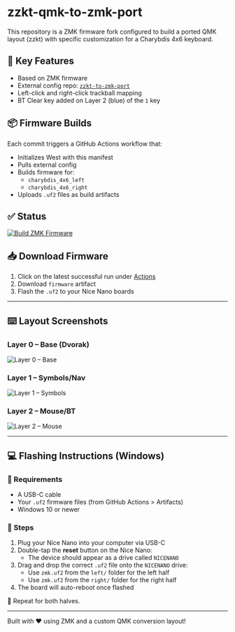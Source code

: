 # zzkt-qmk-to-zmk-port

This repository is a ZMK firmware fork configured to build a ported QMK layout (zzkt) with specific customization for a Charybdis 4x6 keyboard.

## 🔧 Key Features
- Based on ZMK firmware
- External config repo: [`zzkt-to-zmk-port`](https://github.com/ihlinuxdude/zzkt-to-zmk-port)
- Left-click and right-click trackball mapping
- BT Clear key added on Layer 2 (blue) of the `1` key

## 📦 Firmware Builds
Each commit triggers a GitHub Actions workflow that:
- Initializes West with this manifest
- Pulls external config
- Builds firmware for:
  - `charybdis_4x6_left`
  - `charybdis_4x6_right`
- Uploads `.uf2` files as build artifacts

## ✅ Status
[![Build ZMK Firmware](https://github.com/ihlinuxdude/zzkt-qmk-to-zmk-port/actions/workflows/build.yml/badge.svg)](https://github.com/ihlinuxdude/zzkt-qmk-to-zmk-port/actions/workflows/build.yml)

## 📥 Download Firmware
1. Click on the latest successful run under [Actions](https://github.com/ihlinuxdude/zzkt-qmk-to-zmk-port/actions)
2. Download `firmware` artifact
3. Flash the `.uf2` to your Nice Nano boards

---

## ⌨️ Layout Screenshots

### Layer 0 – Base (Dvorak)
![Layer 0 – Base](https://raw.githubusercontent.com/ihlinuxdude/zzkt-to-zmk-port/main/docs/layer0_base.png)

### Layer 1 – Symbols/Nav
![Layer 1 – Symbols](https://raw.githubusercontent.com/ihlinuxdude/zzkt-to-zmk-port/main/docs/layer1_symbols.png)

### Layer 2 – Mouse/BT
![Layer 2 – Mouse](https://raw.githubusercontent.com/ihlinuxdude/zzkt-to-zmk-port/main/docs/layer2_mouse_bt.png)

---

## 💻 Flashing Instructions (Windows)

### 🧰 Requirements
- A USB-C cable
- Your `.uf2` firmware files (from GitHub Actions > Artifacts)
- Windows 10 or newer

### 🚀 Steps
1. Plug your Nice Nano into your computer via USB-C
2. Double-tap the **reset** button on the Nice Nano:
   - The device should appear as a drive called `NICENANO`
3. Drag and drop the correct `.uf2` file onto the `NICENANO` drive:
   - Use `zmk.uf2` from the `left/` folder for the left half
   - Use `zmk.uf2` from the `right/` folder for the right half
4. The board will auto-reboot once flashed

🔁 Repeat for both halves.

---
Built with ❤️ using ZMK and a custom QMK conversion layout!
